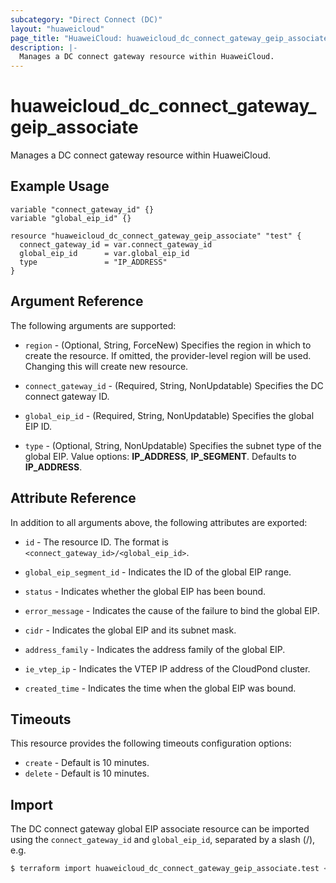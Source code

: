 ```yaml
---
subcategory: "Direct Connect (DC)"
layout: "huaweicloud"
page_title: "HuaweiCloud: huaweicloud_dc_connect_gateway_geip_associate"
description: |-
  Manages a DC connect gateway resource within HuaweiCloud.
---
```


# huaweicloud_dc_connect_gateway_geip_associate

Manages a DC connect gateway resource within HuaweiCloud.

## Example Usage

```hcl
variable "connect_gateway_id" {}
variable "global_eip_id" {}

resource "huaweicloud_dc_connect_gateway_geip_associate" "test" {
  connect_gateway_id = var.connect_gateway_id
  global_eip_id      = var.global_eip_id
  type               = "IP_ADDRESS"
}
```

## Argument Reference

The following arguments are supported:

* `region` - (Optional, String, ForceNew) Specifies the region in which to create the resource.
  If omitted, the provider-level region will be used. Changing this will create new resource.

* `connect_gateway_id` - (Required, String, NonUpdatable) Specifies the DC connect gateway ID.

* `global_eip_id` - (Required, String, NonUpdatable) Specifies the global EIP ID.

* `type` - (Optional, String, NonUpdatable) Specifies the subnet type of the global EIP. Value options: **IP_ADDRESS**,
  **IP_SEGMENT**. Defaults to **IP_ADDRESS**.

## Attribute Reference

In addition to all arguments above, the following attributes are exported:

* `id` - The resource ID. The format is `<connect_gateway_id>/<global_eip_id>`.

* `global_eip_segment_id` - Indicates the ID of the global EIP range.

* `status` - Indicates whether the global EIP has been bound.

* `error_message` - Indicates the cause of the failure to bind the global EIP.

* `cidr` - Indicates the global EIP and its subnet mask.

* `address_family` - Indicates the address family of the global EIP.

* `ie_vtep_ip` - Indicates the VTEP IP address of the CloudPond cluster.

* `created_time` - Indicates the time when the global EIP was bound.

## Timeouts

This resource provides the following timeouts configuration options:

* `create` - Default is 10 minutes.
* `delete` - Default is 10 minutes.

## Import

The DC connect gateway global EIP associate resource can be imported using the `connect_gateway_id` and `global_eip_id`,
separated by a slash (/), e.g.

```bash
$ terraform import huaweicloud_dc_connect_gateway_geip_associate.test <connect_gateway_id>/<global_eip_id>
```
